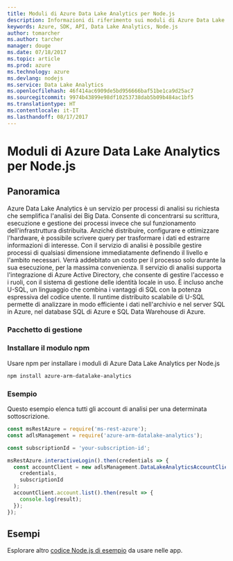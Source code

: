 ```yaml
---
title: Moduli di Azure Data Lake Analytics per Node.js
description: Informazioni di riferimento sui moduli di Azure Data Lake Analytics per Node.js
keywords: Azure, SDK, API, Data Lake Analytics, Node.js
author: tomarcher
ms.author: tarcher
manager: douge
ms.date: 07/18/2017
ms.topic: article
ms.prod: azure
ms.technology: azure
ms.devlang: nodejs
ms.service: Data Lake Analytics
ms.openlocfilehash: 46f414ac6909de5bd956666baf51be1ca9d25ac7
ms.sourcegitcommit: 9974b43899e98df10253738dab5b09b484ac1bf5
ms.translationtype: HT
ms.contentlocale: it-IT
ms.lasthandoff: 08/17/2017
---
```

# <a name="azure-data-lake-analytics-modules-for-nodejs"></a>Moduli di Azure Data Lake Analytics per Node.js

## <a name="overview"></a>Panoramica
Azure Data Lake Analytics è un servizio per processi di analisi su richiesta che semplifica l'analisi dei Big Data. Consente di concentrarsi su scrittura, esecuzione e gestione dei processi invece che sul funzionamento dell'infrastruttura distribuita. Anziché distribuire, configurare e ottimizzare l'hardware, è possibile scrivere query per trasformare i dati ed estrarre informazioni di interesse. Con il servizio di analisi è possibile gestire processi di qualsiasi dimensione immediatamente definendo il livello e l'ambito necessari. Verrà addebitato un costo per il processo solo durante la sua esecuzione, per la massima convenienza. Il servizio di analisi supporta l'integrazione di Azure Active Directory, che consente di gestire l'accesso e i ruoli, con il sistema di gestione delle identità locale in uso. È incluso anche U-SQL, un linguaggio che combina i vantaggi di SQL con la potenza espressiva del codice utente. Il runtime distribuito scalabile di U-SQL permette di analizzare in modo efficiente i dati nell'archivio e nel server SQL in Azure, nel database SQL di Azure e SQL Data Warehouse di Azure.

### <a name="management-package"></a>Pacchetto di gestione

### <a name="install-the-npm-module"></a>Installare il modulo npm

Usare npm per installare i moduli di Azure Data Lake Analytics per Node.js

```bash
npm install azure-arm-datalake-analytics
```

### <a name="example"></a>Esempio

Questo esempio elenca tutti gli account di analisi per una determinata sottoscrizione.

```javascript
const msRestAzure = require('ms-rest-azure');
const adlsManagement = require('azure-arm-datalake-analytics');

const subscriptionId = 'your-subscription-id';

msRestAzure.interactiveLogin().then(credentials => {
  const accountClient = new adlsManagement.DataLakeAnalyticsAccountClient(
    credentials,
    subscriptionId
  );
  accountClient.account.list().then(result => {
    console.log(result);
  });
});
```

## <a name="samples"></a>Esempi

Esplorare altro [codice Node.js di esempio](https://azure.microsoft.com/resources/samples/?platform=nodejs) da usare nelle app.
